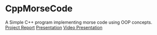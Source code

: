 # CppMorseCode
A Simple C++ program implementing morse code using OOP concepts.
[Project Report](https://github.com/Prasanjit-4/CppMorseCode)
[Presentation](https://github.com/Prasanjit-4/CppMorseCode)
[Video Presentation]()

